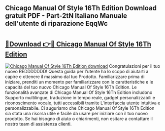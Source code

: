 ## Chicago Manual Of Style 16Th Edition Download gratuit PDF - Part-2tN Italiano Manuale dell'utente di riparazione EqqWc

# <h2><a href="http://dfcizx.blite.top/?on=Chicago+Manual+Of+Style+16Th+Edition">🔗Download 👉🔴 Chicago Manual Of Style 16Th Edition</a></h2>

[![Chicago Manual Of Style 16Th Edition download](https://i.imgur.com/lujVjoI.png)](http://dfcizx.blite.top/?on=Chicago+Manual+Of+Style+16Th+Edition)
Congratulazioni per il tuo nuovo REDDDDDDD! Questa guida per l'utente ha lo scopo di aiutarti a capire e ottenere il massimo dal tuo Prodotto. Familiarizzare prima di iniziare, prenditi un momento per familiarizzare con le caratteristiche e le capacità del tuo nuovo Chicago Manual Of Style 16Th Edition. Le funzionalità avanzate di Chicago Manual Of Style 16Th Edition includono Supporto multilingue, traduzione in tempo reale, gadget personalizzabili e riconoscimento vocale, tutti accessibili tramite L'interfaccia utente intuitiva e personalizzabile. Ci auguriamo che Chicago Manual Of Style 16Th Edition sia stata una risorsa utile e facile da usare per iniziare con il tuo nuovo prodotto. Se hai bisogno di aiuto o chiarimenti, non esitare a contattare il nostro team di assistenza clienti.
